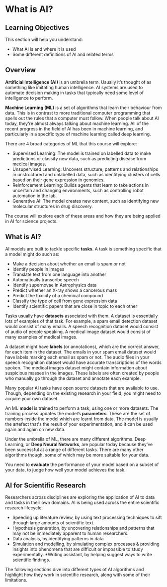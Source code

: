 # What is AI?

## Learning Objectives
This section will help you understand:

- What AI is and where it is used
- Some different definitions of AI and related terms

## Overview
**Artificial Intelligence (AI)** is an umbrella term. Usually it’s thought of as something like imitating human intelligence. AI systems are used to automate decision making in tasks that typically need some level of intelligence to perform.

**Machine Learning (ML)** is a set of algorithms that learn their behaviour from data. This is in contrast to more traditional computer programming that spells out the rules that a computer must follow. When people talk about AI today, they're almost always talking about machine learning. All of the recent progress in the field of AI has been in machine learning, and particularly in a specific type of machine learning called deep learning.

There are 4 broad categories of ML that this course will explore:

* Supervised Learning: The model is trained on labelled data to make predictions or classify new data, such as predicting disease from medical images.
* Unsupervised Learning: Uncovers structure, patterns and relationships in unstructured and unlabelled data, such as identifying clusters of cells based on their gene expression in genomics.
* Reinforcement Learning: Builds agents that learn to take actions in uncertain and changing environments, such as controlling robot automation in the lab.
* Generative AI: The model creates new content, such as identifying new molecular structures in drug discovery. 

The course will explore each of these areas and how they are being applied in AI for science projects.


## What is AI?
AI models are built to tackle specific **tasks**. A task is something specific that a model might do such as:

* Make a decision about whether an email is spam or not
* Identify people in images
* Translate text from one language into another
* Automatically transcribe speech
* Identify supernovae in Astrophysics data
* Predict whether an X-ray shows a cancerous mass
* Predict the toxicity of a chemical compound
* Classify the type of cell from gene expression data
* Identify scientific papers that are close in topic to each other

Tasks usually have **datasets** associated with them. A dataset is essentially lots of examples of that task. For example, a spam email detection dataset would consist of many emails. A speech recognition dataset would consist of audio of people speaking. A medical image dataset would consist of many examples of medical images.

A dataset might have **labels** (or annotations), which are the correct answer, for each item in the dataset. The emails in your spam email dataset would have labels marking each email as spam or not. The audio files in your speech recognition dataset would have accurate transcriptions of the words spoken. The medical images dataset might contain information about suspicious masses in the images. These labels are often created by people who manually go through the dataset and annotate each example.

Many popular AI tasks have open source datasets that are available to use. Though, depending on the existing research in your field, you might need to acquire your own dataset.

An ML **model** is trained to perform a task, using one or more datasets. The training process updates the model’s **parameters**. These are the set of numbers inside the model which are learnt from data. The model is usually the artefact that's the result of your experimentation, and it can be used again and again on new data.

Under the umbrella of ML, there are many different algorithms. Deep Learning, or **Deep Neural Networks**, are popular today because they’ve been successful at a range of different tasks. There are many other algorithms though, some of which may be more suitable for your data.

You need to **evaluate** the performance of your model based on a subset of your data, to judge how well your model achieves the task. 

## AI for Scientific Research

Researchers across disciplines are exploring the application of AI to data and tasks in their own domains. AI is being used across the entire scientific research lifecycle:

* Speeding up literature review, by using text processing techniques to sift through large amounts of scientific text.
* Hypothesis generation, by uncovering relationships and patterns that may not be immediately apparent to human researchers.
* Data analysis, by identifying patterns in data
* Simulation and modelling, by simulating complex processes & providing insights into phenomena that are difficult or impossible to study experimentally.
*Writing assistant, by helping suggest ways to write scientific findings.

The following sections dive into different types of AI algorithms and highlight how they work in scientific research, along with some of their limitations.
